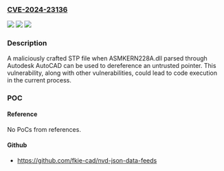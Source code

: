### [CVE-2024-23136](https://cve.mitre.org/cgi-bin/cvename.cgi?name=CVE-2024-23136)
![](https://img.shields.io/static/v1?label=Product&message=AutoCAD%2C%20Advance%20Steel%20and%20Civil%203D&color=blue)
![](https://img.shields.io/static/v1?label=Version&message=%3D%202024%2C%202023%2C%202022%2C%202021%20&color=brighgreen)
![](https://img.shields.io/static/v1?label=Vulnerability&message=CWE-822%3A%20Untrusted%20Pointer%20Dereference&color=brighgreen)

### Description

A maliciously crafted STP file when ASMKERN228A.dll parsed through Autodesk AutoCAD can be used to dereference an untrusted pointer. This vulnerability, along with other vulnerabilities, could lead to code execution in the current process.

### POC

#### Reference
No PoCs from references.

#### Github
- https://github.com/fkie-cad/nvd-json-data-feeds

